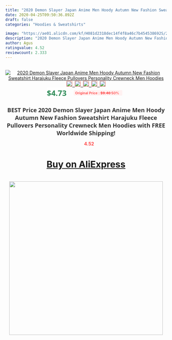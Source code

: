```yaml
---
title: "2020 Demon Slayer Japan Anime Men Hoody Autumn New Fashion Sweatshirt Harajuku Fleece Pullovers Personality Crewneck Men Hoodies"
date: 2020-04-25T09:50:36.892Z
draft: false
categories: "Hoodies & Sweatshirts"

image: "https://ae01.alicdn.com/kf/H081d2318dec14f4f8a46c7b454538692S/2020-Demon-Slayer-Japan-Anime-Men-Hoody-Autumn-New-Fashion-Sweatshirt-Harajuku-Fleece-Pullovers-Personality-Crewneck.jpg"
description: "2020 Demon Slayer Japan Anime Men Hoody Autumn New Fashion Sweatshirt Harajuku Fleece Pullovers Personality Crewneck Men Hoodies"
author: Agus
ratingvalue: 4.52
reviewcount: 2.333
---
```

<br>
<div style="text-align: center;">
<a href="https://s.click.aliexpress.com/e/_A2EbG1" target="_blank" rel="nofollow noopener noreferrer"><img alt="2020 Demon Slayer Japan Anime Men Hoody Autumn New Fashion Sweatshirt Harajuku Fleece Pullovers Personality Crewneck Men Hoodies" class="magnifier-image" src="https://ae01.alicdn.com/kf/H081d2318dec14f4f8a46c7b454538692S/2020-Demon-Slayer-Japan-Anime-Men-Hoody-Autumn-New-Fashion-Sweatshirt-Harajuku-Fleece-Pullovers-Personality-Crewneck.jpg_640x640.jpg">
<br>
<img style="border:1px solid salmon" src="https://ae01.alicdn.com/kf/H081d2318dec14f4f8a46c7b454538692S/2020-Demon-Slayer-Japan-Anime-Men-Hoody-Autumn-New-Fashion-Sweatshirt-Harajuku-Fleece-Pullovers-Personality-Crewneck.jpg_120x120.jpg">&nbsp;&nbsp;<img style="border:1px solid salmon" src="https://ae01.alicdn.com/kf/Hbc9af34135e0429eb576300b69f9e55eX/2020-Demon-Slayer-Japan-Anime-Men-Hoody-Autumn-New-Fashion-Sweatshirt-Harajuku-Fleece-Pullovers-Personality-Crewneck.jpg_120x120.jpg">&nbsp;&nbsp;<img style="border:1px solid salmon" src="https://ae01.alicdn.com/kf/H206ffbffaf8d48c2845418a28907797e7/2020-Demon-Slayer-Japan-Anime-Men-Hoody-Autumn-New-Fashion-Sweatshirt-Harajuku-Fleece-Pullovers-Personality-Crewneck.jpg_120x120.jpg">&nbsp;&nbsp;<img style="border:1px solid salmon" src="https://ae01.alicdn.com/kf/H946e8f1006324d559a7e0ca958e14410F/2020-Demon-Slayer-Japan-Anime-Men-Hoody-Autumn-New-Fashion-Sweatshirt-Harajuku-Fleece-Pullovers-Personality-Crewneck.jpg_120x120.jpg">&nbsp;&nbsp;<img style="border:1px solid salmon" src="https://ae01.alicdn.com/kf/Hc6484351b18341d2aa9631e11345436b5/2020-Demon-Slayer-Japan-Anime-Men-Hoody-Autumn-New-Fashion-Sweatshirt-Harajuku-Fleece-Pullovers-Personality-Crewneck.jpg_120x120.jpg"></a></div><br0>
<div style="text-align: center;"><span style="background-color: white; border: 0px; box-sizing: border-box; color: seagreen; display: inline-block; font-family: &quot;open sans&quot; , &quot;arial&quot; , &quot;helvetica&quot; , sans-serif , &quot;heiti&quot;; font-size: 24px; font-stretch: inherit; font-weight: 700; line-height: inherit; margin: 0px 10px 0px 0px; padding: 0px; vertical-align: middle;">$4.73 </span>
<span style="background: rgb(255 , 241 , 241); border-radius: 3px; border: 0px; box-sizing: border-box; color: #ff4747; display: inline-block; font-family: inherit; font-size: 12px; font-stretch: inherit; font-style: inherit; font-variant: inherit; font-weight: 600; line-height: inherit; margin: 0px; padding: 2px 5px; transform: scale(0.9); vertical-align: middle;">Original Price : <b style="text-decoration: line-through;">$9.46 </b> 50%&nbsp;&nbsp;</span></div>
<h1 style="color: #333333; display: inline-block; font-family: &quot;open sans&quot; , &quot;arial&quot; , &quot;helvetica&quot; , sans-serif , &quot;heiti&quot;; font-size: 18px; font-stretch: inherit; font-weight: 700; text-align: center;">BEST Price 2020 Demon Slayer Japan Anime Men Hoody Autumn New Fashion Sweatshirt Harajuku Fleece Pullovers Personality Crewneck Men Hoodies with FREE Worldwide Shipping!</h1>
<div style="color: #ff4747; text-align: center;">
<img src="https://4.bp.blogspot.com/-M0ZcTcb-5uY/XleCXlxnR4I/AAAAAAAAAEc/OrjgMkXV1oMQFaCRZj5HQwOCBcu3w1FegCPcBGAYYCw/s1600/star.png" style="height: 15px;">&nbsp;<b>4.52</b></div>
<div class="button_cont" align="center"><a class="buynow_a" href="https://s.click.aliexpress.com/e/_A2EbG1" target="_blank" rel="nofollow noopener noreferrer"><H1>Buy on AliExpress</H1></a></div><br>
<div class="separator" style="clear: both; text-align: center;">
<img src="https://lh3.googleusercontent.com/-pTy5HemUv9M/XlePHvY0dAI/AAAAAAAAAE4/0nX5iRUoIWY8eMW9Dpxeirr157OZliDIgCLcBGAsYHQ/s1600/badge.gif" width="480">
</div>
